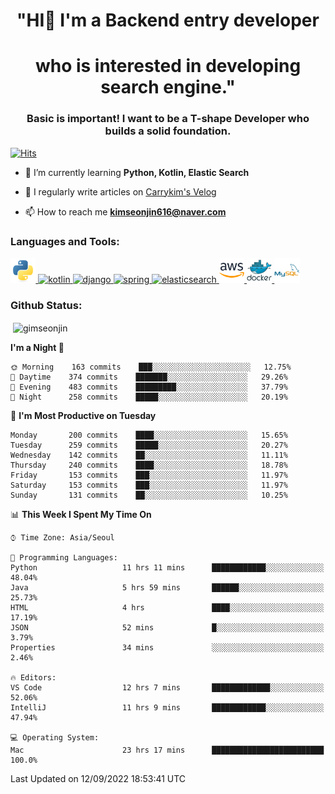 <h1 align="center">"HI👋 I'm a Backend entry developer </h1>
<h1 align="center"> who is interested in developing search engine."</h1>
<h3 align="center">Basic is important! I want to be a T-shape Developer who builds a solid foundation.</h3>

[![Hits](https://hits.seeyoufarm.com/api/count/incr/badge.svg?url=https%3A%2F%2Fgithub.com%2Fgimseonjin&count_bg=%2318BFE5&title_bg=%23555555&icon=ko-fi.svg&icon_color=%23E7E7E7&title=hits&edge_flat=false)](https://hits.seeyoufarm.com)

- 🌱 I’m currently learning **Python, Kotlin, Elastic Search**

- 📝 I regularly write articles on [Carrykim's Velog](https://velog.io/@carrykim)

- 📫 How to reach me **kimseonjin616@naver.com**


<h3 align="left">Languages and Tools:</h3>
<p align="left"> 
 <a href="https://www.python.org" target="_blank" rel="noreferrer"> 
  <img src="https://raw.githubusercontent.com/devicons/devicon/master/icons/python/python-original.svg" alt="python" width="8%" height="8%"/> 
 </a> <a href="https://kotlinlang.org" target="_blank" rel="noreferrer"> <img src="https://www.vectorlogo.zone/logos/kotlinlang/kotlinlang-icon.svg" alt="kotlin" width="8%" height="8%"/> </a>   <a href="https://www.djangoproject.com/" target="_blank" rel="noreferrer"> <img src="https://cdn.worldvectorlogo.com/logos/django.svg" alt="django" width="6%" height="5%"/> </a>
<a href="https://spring.io/" target="_blank" rel="noreferrer"> <img src="https://www.vectorlogo.zone/logos/springio/springio-icon.svg" alt="spring" width="8%" height="8%"/> </a> <a href="https://www.elastic.co" target="_blank" rel="noreferrer"> <img src="https://www.vectorlogo.zone/logos/elastic/elastic-icon.svg" alt="elasticsearch" width="8%" height="8%"/> </a> <a href="https://aws.amazon.com" target="_blank" rel="noreferrer"> <img src="https://raw.githubusercontent.com/devicons/devicon/master/icons/amazonwebservices/amazonwebservices-original-wordmark.svg" alt="aws" width="8%" height="8%"/> </a> <a href="https://www.docker.com/" target="_blank" rel="noreferrer"> <img src="https://raw.githubusercontent.com/devicons/devicon/master/icons/docker/docker-original-wordmark.svg" alt="docker" width="8%" height="8%"/> </a>   
<a href="https://www.mysql.com/" target="_blank" rel="noreferrer"><img src="https://raw.githubusercontent.com/devicons/devicon/master/icons/mysql/mysql-original-wordmark.svg" alt="mysql" width="8%" height="8%"/> </a> </p>


<h3 align="left">Github Status:</h3>
<p align="left">
 <p>&nbsp;<img align="center" src="https://github-readme-stats.vercel.app/api?username=gimseonjin&show_icons=true&locale=en" alt="gimseonjin" /></p>
</p>


<!--START_SECTION:waka-->
**I'm a Night 🦉** 

```text
🌞 Morning    163 commits    ███░░░░░░░░░░░░░░░░░░░░░░   12.75% 
🌆 Daytime    374 commits    ███████░░░░░░░░░░░░░░░░░░   29.26% 
🌃 Evening    483 commits    █████████░░░░░░░░░░░░░░░░   37.79% 
🌙 Night      258 commits    █████░░░░░░░░░░░░░░░░░░░░   20.19%

```
📅 **I'm Most Productive on Tuesday** 

```text
Monday       200 commits    ████░░░░░░░░░░░░░░░░░░░░░   15.65% 
Tuesday      259 commits    █████░░░░░░░░░░░░░░░░░░░░   20.27% 
Wednesday    142 commits    ██░░░░░░░░░░░░░░░░░░░░░░░   11.11% 
Thursday     240 commits    ████░░░░░░░░░░░░░░░░░░░░░   18.78% 
Friday       153 commits    ███░░░░░░░░░░░░░░░░░░░░░░   11.97% 
Saturday     153 commits    ███░░░░░░░░░░░░░░░░░░░░░░   11.97% 
Sunday       131 commits    ██░░░░░░░░░░░░░░░░░░░░░░░   10.25%

```


📊 **This Week I Spent My Time On** 

```text
⌚︎ Time Zone: Asia/Seoul

💬 Programming Languages: 
Python                   11 hrs 11 mins      ████████████░░░░░░░░░░░░░   48.04% 
Java                     5 hrs 59 mins       ██████░░░░░░░░░░░░░░░░░░░   25.73% 
HTML                     4 hrs               ████░░░░░░░░░░░░░░░░░░░░░   17.19% 
JSON                     52 mins             █░░░░░░░░░░░░░░░░░░░░░░░░   3.79% 
Properties               34 mins             ░░░░░░░░░░░░░░░░░░░░░░░░░   2.46%

🔥 Editors: 
VS Code                  12 hrs 7 mins       █████████████░░░░░░░░░░░░   52.06% 
IntelliJ                 11 hrs 9 mins       ████████████░░░░░░░░░░░░░   47.94%

💻 Operating System: 
Mac                      23 hrs 17 mins      █████████████████████████   100.0%

```


 Last Updated on 12/09/2022 18:53:41 UTC
<!--END_SECTION:waka-->
